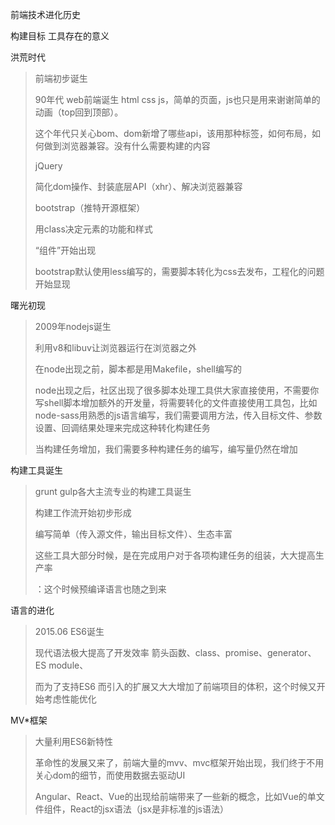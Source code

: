 前端技术进化历史



构建目标  工具存在的意义



洪荒时代

> 前端初步诞生
>
> 90年代 web前端诞生 html css js，简单的页面，js也只是用来谢谢简单的动画（top回到顶部）。
>
> 这个年代只关心bom、dom新增了哪些api，该用那种标签，如何布局，如何做到浏览器兼容。没有什么需要构建的内容
>
> 
>
> jQuery
>
> 简化dom操作、封装底层API（xhr）、解决浏览器兼容
>
> 
>
> bootstrap（推特开源框架）
>
> 用class决定元素的功能和样式
>
> “组件”开始出现
>
> bootstrap默认使用less编写的，需要脚本转化为css去发布，工程化的问题开始显现



曙光初现

> 2009年nodejs诞生
>
> 利用v8和libuv让浏览器运行在浏览器之外
>
> 在node出现之前，脚本都是用Makefile，shell编写的
>
> node出现之后，社区出现了很多脚本处理工具供大家直接使用，不需要你写shell脚本增加额外的开发量，将需要转化的文件直接使用工具包，比如node-sass用熟悉的js语言编写，我们需要调用方法，传入目标文件、参数设置、回调结果处理来完成这种转化构建任务
>
> 当构建任务增加，我们需要多种构建任务的编写，编写量仍然在增加



构建工具诞生

> grunt gulp各大主流专业的构建工具诞生
>
> 构建工作流开始初步形成
>
> 编写简单（传入源文件，输出目标文件）、生态丰富
>
> 这些工具大部分时候，是在完成用户对于各项构建任务的组装，大大提高生产率
>
> ：这个时候预编译语言也随之到来



语言的进化

> 2015.06 ES6诞生
>
> 现代语法极大提高了开发效率 箭头函数、class、promise、generator、 ES module、
>
> 而为了支持ES6 而引入的扩展又大大增加了前端项目的体积，这个时候又开始考虑性能优化



MV*框架

> 大量利用ES6新特性
>
> 革命性的发展又来了，前端大量的mvv、mvc框架开始出现，我们终于不用关心dom的细节，而使用数据去驱动UI
>
> Angular、React、Vue的出现给前端带来了一些新的概念，比如Vue的单文件组件，React的jsx语法（jsx是非标准的js语法）
>
> 








